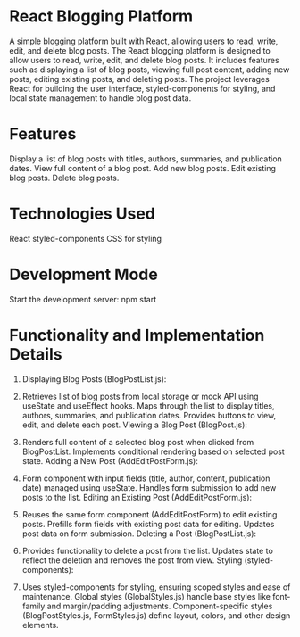 # React Blogging Platform
A simple blogging platform built with React, allowing users to read, write, edit, and delete blog posts.
The React blogging platform is designed to allow users to read, write, edit, and delete blog posts. It includes features such as displaying a list of blog posts, viewing full post content, adding new posts, editing existing posts, and deleting posts. The project leverages React for building the user interface, styled-components for styling, and local state management to handle blog post data.

# Features
Display a list of blog posts with titles, authors, summaries, and publication dates.
View full content of a blog post.
Add new blog posts.
Edit existing blog posts.
Delete blog posts.


# Technologies Used
React
styled-components
CSS for styling

# Development Mode
Start the development server:
npm start


# Functionality and Implementation Details
1) Displaying Blog Posts (BlogPostList.js):

2) Retrieves list of blog posts from local storage or mock API using useState and useEffect hooks.
Maps through the list to display titles, authors, summaries, and publication dates.
Provides buttons to view, edit, and delete each post.
Viewing a Blog Post (BlogPost.js):

3) Renders full content of a selected blog post when clicked from BlogPostList.
Implements conditional rendering based on selected post state.
Adding a New Post (AddEditPostForm.js):

4) Form component with input fields (title, author, content, publication date) managed using useState.
Handles form submission to add new posts to the list.
Editing an Existing Post (AddEditPostForm.js):

5) Reuses the same form component (AddEditPostForm) to edit existing posts.
Prefills form fields with existing post data for editing.
Updates post data on form submission.
Deleting a Post (BlogPostList.js):

6) Provides functionality to delete a post from the list.
Updates state to reflect the deletion and removes the post from view.
Styling (styled-components):

7) Uses styled-components for styling, ensuring scoped styles and ease of maintenance.
Global styles (GlobalStyles.js) handle base styles like font-family and margin/padding adjustments.
Component-specific styles (BlogPostStyles.js, FormStyles.js) define layout, colors, and other design elements.